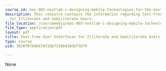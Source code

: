 ```yaml
---
course_id: mas-965-nextlab-i-designing-mobile-technologies-for-the-next-billion-users-fall-2008
description: This resource contains the information regarding text-Free User Interfaces
  for Illiterate and Semiliterate Users.
file_location: /coursemedia/mas-965-nextlab-i-designing-mobile-technologies-for-the-next-billion-users-fall-2008/3020f07b96b79f1bb7336b910dbf3bf9_MITMAS_965F08_Lec12_tc.pdf
file_type: application/pdf
layout: pdf
title: Text-Free User Interfaces for Illiterate and Semiliterate Users
type: course
uid: 3020f07b96b79f1bb7336b910dbf3bf9

---
```

None